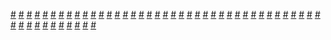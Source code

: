 <a href="https://houhuayuan.vip/%e5%a5%87%e6%80%aa%e7%9a%84%e6%b3%b3%e8%a1%a3">#</a>   <a href="https://houhuayuan.vip/%e8%b0%83%e6%9f%a5%e9%97%ae%e5%8d%b7-%e5%b4%ad%e6%96%b0%e7%9a%84%e4%ba%ba%e7%94%9f">#</a>   <a href="https://houhuayuan.vip/%e5%ae%8c%e7%be%8e%e5%a5%b3%e6%80%a7%e5%8c%96%e6%89%8b%e5%86%8c">#</a>   <a href="https://houhuayuan.vip/%e6%b5%b7%e7%a5%9e%e5%a4%a7%e4%ba%ba%e7%9a%84%e6%b3%b3%e8%a1%a3">#</a>   <a href="https://houhuayuan.vip/%e5%8d%83%e5%b9%b4%e5%a5%b3%e8%a3%9d">#</a>   <a href="https://houhuayuan.vip/%e7%95%aa%e5%a4%96-%e9%93%b6%e6%9c%88%e9%aa%91%e5%a3%ab%e7%9a%84%e5%a0%95%e8%90%bd">#</a>   <a href="https://houhuayuan.vip/%e7%ac%ac%e4%ba%8c%e5%b1%82%e7%9a%ae%e8%82%a4">#</a>   <a href="https://houhuayuan.vip/%e5%b0%8f%e5%a5%b3%e7%94%9f">#</a>   <a href="https://houhuayuan.vip/%e5%b9%b6%e5%88%97%e4%ba%ba%e6%a0%bc">#</a>   <a href="https://houhuayuan.vip/%e4%b9%b3%e8%83%b6%e6%94%b9%e9%80%a0%e4%b9%8b%e5%85%8b%e9%9a%86%e9%a3%9e%e8%a1%8c%e5%91%98">#</a>   <a href="https://houhuayuan.vip/%e8%83%b6%e8%a1%a3%e7%be%8e%e4%ba%ba-%e7%ac%ac5%e9%9b%86">#</a>   <a href="https://houhuayuan.vip/%e4%bc%aa%e5%a8%98%e6%94%b9%e9%80%a0%e8%8d%af%e6%b6%b2%e4%bd%bf%e7%94%a8%e8%af%b4%e6%98%8e%e4%b9%a6">#</a>   <a href="https://houhuayuan.vip/%e4%b9%b3%e8%83%b6%e8%a7%a6%e6%89%8b%e8%a1%a3">#</a>   <a href="https://houhuayuan.vip/%e4%ba%ba%e5%b7%a5%e7%99%be%e5%90%88%e5%ad%a6%e5%9b%ad">#</a>   <a href="https://houhuayuan.vip/%e8%83%b6%e8%a1%a3%e7%be%8e%e4%ba%ba-%e7%ac%ac4%e9%9b%86">#</a>   <a href="https://houhuayuan.vip/%e8%83%b6%e8%a1%a3%e7%be%8e%e4%ba%ba-%e7%ac%ac3%e9%9b%86">#</a>   <a href="https://houhuayuan.vip/%e8%83%b6%e8%a1%a3%e7%be%8e%e4%ba%ba-%e7%ac%ac2%e9%9b%86">#</a>   <a href="https://houhuayuan.vip/%e8%99%ab%e5%b0%91%e5%a5%b3">#</a>   <a href="https://houhuayuan.vip/%e4%b9%b3%e8%83%b6%e9%ad%94%e6%af%922">#</a>   <a href="https://houhuayuan.vip/%e4%b9%b3%e8%83%b6%e9%ad%94%e6%af%92">#</a>   <a href="https://houhuayuan.vip/%e5%b0%91%e5%b9%b4%e5%a5%b4%e9%9a%b6%e8%af%b4">#</a>   <a href="https://houhuayuan.vip/%e8%a7%a6%e6%89%8b%e7%8b%82%e6%83%b3">#</a>   <a href="https://houhuayuan.vip/%e8%83%b6%e8%a1%a3%e7%be%8e%e4%ba%ba-%e7%ac%ac1%e9%9b%86">#</a>   <a href="https://houhuayuan.vip/%e6%b0%b4%e9%93%b6">#</a>   <a href="https://houhuayuan.vip/%e6%b0%b8%e5%8a%a8%e6%a6%a8%e6%b1%81%e6%9c%ba">#</a>   <a href="https://houhuayuan.vip/%e9%87%8e%e9%a9%ac">#</a>   <a href="https://houhuayuan.vip/%e6%b0%b8%e6%81%92%e7%9a%84%e5%a5%b3%e7%8e%8b">#</a>   <a href="https://houhuayuan.vip/%e6%b0%b8%e5%a4%9c%e5%9b%bd%e5%ba%a6">#</a>   <a href="https://houhuayuan.vip/%e9%ad%94%e7%ba%b9">#</a>   <a href="https://houhuayuan.vip/%e7%ac%ac%e4%b8%80%e4%b8%aa%e6%93%8d%e8%99%ab%e6%a3%8d%e7%8c%8e%e4%ba%ba-%e8%a1%a5%e5%85%a8">#</a>   <a href="https://houhuayuan.vip/%e7%ac%ac%e4%b8%80%e4%b8%aa%e6%93%8d%e8%99%ab%e6%a3%8d%e7%8c%8e%e4%ba%ba">#</a>   <a href="https://houhuayuan.vip/%e7%8e%8b%e5%ad%90%e5%8f%98%e5%85%ac%e4%b8%bb">#</a>   <a href="https://houhuayuan.vip/%e5%bc%ba%e5%88%b6%e7%a9%bf%e8%a3%99">#</a>   <a href="https://houhuayuan.vip/%e7%8e%b0%e5%ae%9e%e4%ba%ba%e7%89%a9%e4%bf%ae%e6%94%b9%e5%99%a8">#</a>   <a href="https://houhuayuan.vip/%e5%b0%8f%e5%b0%8f%e7%99%bd%e8%94%b7%e8%96%87%e7%9a%84%e5%86%92%e9%99%a9-4">#</a>   <a href="https://houhuayuan.vip/%e5%80%96%e5%ad%98%e8%80%85">#</a>   <a href="https://houhuayuan.vip/%e5%a3%81%e6%a9%b1">#</a>   <a href="https://houhuayuan.vip/%e6%94%b9%e9%80%a0%e5%a5%b3%e8%a3%85%e5%ad%90%e6%8d%95%e8%8e%b7%e6%a6%a8%e7%b2%be%e4%ba%a7%e5%8d%b5%e5%bc%ba%e5%88%b6%e5%a5%b3%e4%bd%93%e5%8c%96%e6%94%b9%e9%80%a0">#</a>   <a href="https://houhuayuan.vip/%e8%96%87%e4%b8%8e%e9%ad%94%e7%81%b5%e7%9a%84%e6%97%85%e7%a8%8b">#</a>   <a href="https://houhuayuan.vip/%e5%b0%8f%e5%b0%8f%e7%99%bd%e8%94%b7%e8%96%87%e7%9a%84%e5%86%92%e9%99%a9-3">#</a>   <a href="https://houhuayuan.vip/%e5%b0%8f%e5%b0%8f%e7%99%bd%e8%94%b7%e8%96%87%e7%9a%84%e5%86%92%e9%99%a9-2">#</a>   <a href="https://houhuayuan.vip/%e6%b8%9b%e8%82%a5%e8%a8%98">#</a>   <a href="https://houhuayuan.vip/%e6%b7%ab%e5%a0%95%e4%b9%8b%e9%be%99">#</a>   <a href="https://houhuayuan.vip/%e9%9b%8c%e6%80%a7%e6%94%b9%e9%80%a0%e4%b8%b8">#</a>   <a href="https://houhuayuan.vip/%e5%b0%8f%e5%b0%8f%e7%99%bd%e8%94%b7%e8%96%87%e7%9a%84%e5%86%92%e9%99%a9">#</a>   <a href="https://houhuayuan.vip/%e5%a7%90%e5%a7%90%e7%bb%99%e7%9a%84%e9%92%a5%e5%8c%99">#</a>   <a href="https://houhuayuan.vip/%e8%be%89%e7%9f%b3%e6%88%98%e5%a3%ab-%e5%80%92%e9%94%99%e8%9e%8d%e5%90%88">#</a>   <a href="https://houhuayuan.vip/%e9%a1%bb%e7%9c%89%e5%8c%96%e5%a6%96-%e7%ac%ac%e4%ba%94%e7%ab%a0">#</a>   <a href="https://houhuayuan.vip/%e4%ba%ba%e8%b1%9a">#</a>   <a href="https://houhuayuan.vip/%e9%87%8e%e8%9b%ae%e6%b8%b8%e6%88%8f">#</a>   